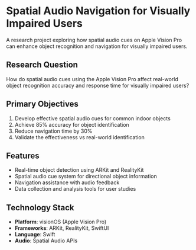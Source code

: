 # Spatial Audio Navigation for Visually Impaired Users

A research project exploring how spatial audio cues on Apple Vision Pro can enhance object recognition and navigation for visually impaired users.

## Research Question

How do spatial audio cues using the Apple Vision Pro affect real-world object recognition accuracy and response time for visually impaired users?

## Primary Objectives

1. Develop effective spatial audio cues for common indoor objects
2. Achieve 85% accuracy for object identification
3. Reduce navigation time by 30%
4. Validate the effectiveness vs real-world identification

## Features

- Real-time object detection using ARKit and RealityKit
- Spatial audio cue system for directional object information
- Navigation assistance with audio feedback
- Data collection and analysis tools for user studies

## Technology Stack

- **Platform**: visionOS (Apple Vision Pro)
- **Frameworks**: ARKit, RealityKit, SwiftUI
- **Language**: Swift
- **Audio**: Spatial Audio APIs
